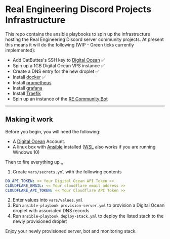 # Real Engineering Discord Projects Infrastructure
This repo contains the ansible playbooks to spin up the infrastructure hosting the Real Engineering Discord server community projects. At present this means it will do the following (WIP - Green ticks currently implemented):

- Add CatButtes's SSH key to [Digital Ocean](https://www.digitalocean.com) ✅
- Spin up a 1GB Digital Ocean VPS instance ✅
- Create a DNS entry for the new droplet ✅
- Install [docker](https://www.docker.com/) ✅
- Install [prometheus](https://www.prometheus.io/)
- Install [grafana](https://grafana.com/)
- Install [Traefik](https://containo.us/traefik/)
- Spin up an instance of the [RE Community Bot](https://github.com/RE-Discord-Development/CommunityBot)

---

## Making it work
Before you begin, you will need the following:
- A [Digital Ocean](https://www.digitalocean.com) Account.
- A linux box with [Ansible](https://docs.ansible.com/ansible/latest/installation_guide/index.html) installed ([WSL](https://docs.microsoft.com/en-us/windows/wsl/install-win10) also works if you are running Windows 10)

Then to fire everything up,,,

1. Create `vars/secrets.yml` with the following contents
```yml
DO_API_TOKEN: << Your Digital Ocean API Token >>
CLOUDFLARE_EMAIL: << Your cloudflare email address >>
CLOUDFLARE_API_TOKEN: << Your Cloudflare API Token >>
```
2. Enter values into `vars/values.yml`
3. Run `ansible-playbook provision-server.yml` to provision a Digital Ocean droplet with associated DNS records
4. Run `ansible-playbook deploy-stack.yml` to deploy the listed stack to the newly provisioned droplet


Enjoy your newly provisioned server, bot and monitoring stack.
